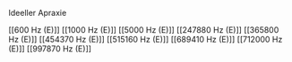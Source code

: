 Ideeller Apraxie

[[600 Hz (E)]]
[[1000 Hz (E)]]
[[5000 Hz (E)]]
[[247880 Hz (E)]]
[[365800 Hz (E)]]
[[454370 Hz (E)]]
[[515160 Hz (E)]]
[[689410 Hz (E)]]
[[712000 Hz (E)]]
[[997870 Hz (E)]]
